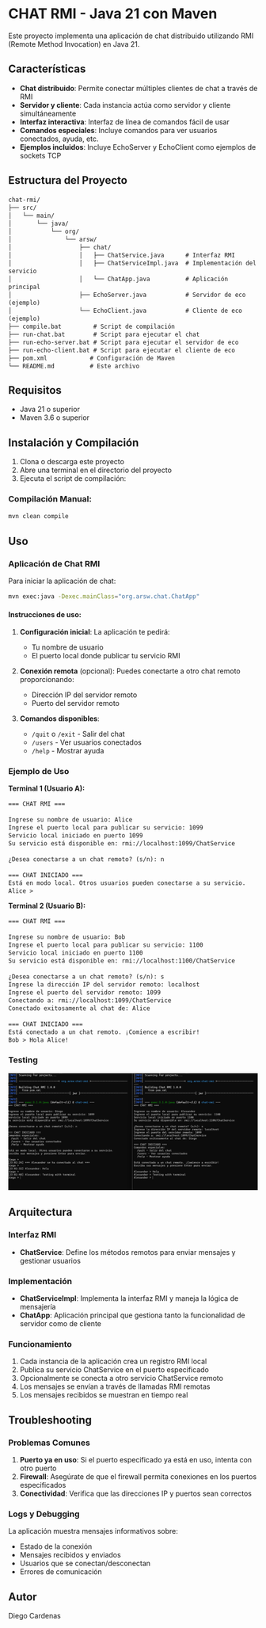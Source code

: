# CHAT RMI - Java 21 con Maven

Este proyecto implementa una aplicación de chat distribuido utilizando RMI (Remote Method Invocation) en Java 21.

## Características

- **Chat distribuido**: Permite conectar múltiples clientes de chat a través de RMI
- **Servidor y cliente**: Cada instancia actúa como servidor y cliente simultáneamente
- **Interfaz interactiva**: Interfaz de línea de comandos fácil de usar
- **Comandos especiales**: Incluye comandos para ver usuarios conectados, ayuda, etc.
- **Ejemplos incluidos**: Incluye EchoServer y EchoClient como ejemplos de sockets TCP

## Estructura del Proyecto

```
chat-rmi/
├── src/
│   └── main/
│       └── java/
│           └── org/
│               └── arsw/
│                   ├── chat/
│                   │   ├── ChatService.java      # Interfaz RMI
│                   │   ├── ChatServiceImpl.java  # Implementación del servicio
│                   │   └── ChatApp.java          # Aplicación principal
│                   ├── EchoServer.java           # Servidor de eco (ejemplo)
│                   └── EchoClient.java           # Cliente de eco (ejemplo)
├── compile.bat         # Script de compilación
├── run-chat.bat        # Script para ejecutar el chat
├── run-echo-server.bat # Script para ejecutar el servidor de eco
├── run-echo-client.bat # Script para ejecutar el cliente de eco
├── pom.xml            # Configuración de Maven
└── README.md          # Este archivo
```

## Requisitos

- Java 21 o superior
- Maven 3.6 o superior

## Instalación y Compilación

1. Clona o descarga este proyecto
2. Abre una terminal en el directorio del proyecto
3. Ejecuta el script de compilación:

### Compilación Manual:
```bash
mvn clean compile
```

## Uso

### Aplicación de Chat RMI

Para iniciar la aplicación de chat:

```bash
mvn exec:java -Dexec.mainClass="org.arsw.chat.ChatApp"
```

#### Instrucciones de uso:

1. **Configuración inicial**: La aplicación te pedirá:
   - Tu nombre de usuario
   - El puerto local donde publicar tu servicio RMI

2. **Conexión remota** (opcional): Puedes conectarte a otro chat remoto proporcionando:
   - Dirección IP del servidor remoto
   - Puerto del servidor remoto

3. **Comandos disponibles**:
   - `/quit` o `/exit` - Salir del chat
   - `/users` - Ver usuarios conectados
   - `/help` - Mostrar ayuda

### Ejemplo de Uso

**Terminal 1 (Usuario A):**
```
=== CHAT RMI ===

Ingrese su nombre de usuario: Alice
Ingrese el puerto local para publicar su servicio: 1099
Servicio local iniciado en puerto 1099
Su servicio está disponible en: rmi://localhost:1099/ChatService

¿Desea conectarse a un chat remoto? (s/n): n

=== CHAT INICIADO ===
Está en modo local. Otros usuarios pueden conectarse a su servicio.
Alice > 
```

**Terminal 2 (Usuario B):**
```
=== CHAT RMI ===

Ingrese su nombre de usuario: Bob
Ingrese el puerto local para publicar su servicio: 1100
Servicio local iniciado en puerto 1100
Su servicio está disponible en: rmi://localhost:1100/ChatService

¿Desea conectarse a un chat remoto? (s/n): s
Ingrese la dirección IP del servidor remoto: localhost
Ingrese el puerto del servidor remoto: 1099
Conectando a: rmi://localhost:1099/ChatService
Conectado exitosamente al chat de: Alice

=== CHAT INICIADO ===
Está conectado a un chat remoto. ¡Comience a escribir!
Bob > Hola Alice!
```

### Testing

![Pruebas Unitarias](/img/test.png)

## Arquitectura

### Interfaz RMI
- **ChatService**: Define los métodos remotos para enviar mensajes y gestionar usuarios

### Implementación
- **ChatServiceImpl**: Implementa la interfaz RMI y maneja la lógica de mensajería
- **ChatApp**: Aplicación principal que gestiona tanto la funcionalidad de servidor como de cliente

### Funcionamiento

1. Cada instancia de la aplicación crea un registro RMI local
2. Publica su servicio ChatService en el puerto especificado
3. Opcionalmente se conecta a otro servicio ChatService remoto
4. Los mensajes se envían a través de llamadas RMI remotas
5. Los mensajes recibidos se muestran en tiempo real

## Troubleshooting

### Problemas Comunes

1. **Puerto ya en uso**: Si el puerto especificado ya está en uso, intenta con otro puerto
2. **Firewall**: Asegúrate de que el firewall permita conexiones en los puertos especificados
3. **Conectividad**: Verifica que las direcciones IP y puertos sean correctos

### Logs y Debugging

La aplicación muestra mensajes informativos sobre:
- Estado de la conexión
- Mensajes recibidos y enviados
- Usuarios que se conectan/desconectan
- Errores de comunicación

## Autor

Diego Cardenas 